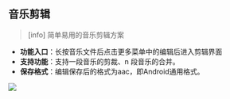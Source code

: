## 音乐剪辑

>[info] 简单易用的音乐剪辑方案

* **功能入口**：长按音乐文件后点击更多菜单中的编辑后进入剪辑界面
* **支持功能**：支持一段音乐的剪裁、n 段音乐的合并。
* **保存格式**：编辑保存后的格式为aac，即Android通用格式。


![](http://ww1.sinaimg.cn/large/6b1dd0a7ly1fzrcv1guiaj20u01hc43d.jpg)